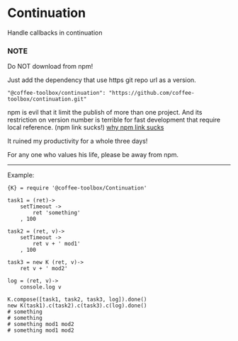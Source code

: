 # Continuation
Handle callbacks in continuation

### NOTE
Do NOT download from npm!

Just add the dependency that use https git repo url as a version.

    "@coffee-toolbox/continuation": "https://github.com/coffee-toolbox/continuation.git"

npm is evil that it limit the publish of more than one project.
And its restriction on version number is terrible for fast development that
require local reference. (npm link sucks!)
[why npm link sucks](https://github.com/webpack/webpack/issues/554)

It ruined my productivity for a whole three days!

For any one who values his life, please be away from npm.

----

Example:
```
{K} = require '@coffee-toolbox/Continuation'

task1 = (ret)->
	setTimeout ->
		ret 'something'
	, 100

task2 = (ret, v)->
	setTimeout ->
		ret v + ' mod1'
	, 100

task3 = new K (ret, v)->
	ret v + ' mod2'

log = (ret, v)->
	console.log v

K.compose([task1, task2, task3, log]).done()
new K(task1).c(task2).c(task3).c(log).done()
# something
# something
# something mod1 mod2
# something mod1 mod2
```
